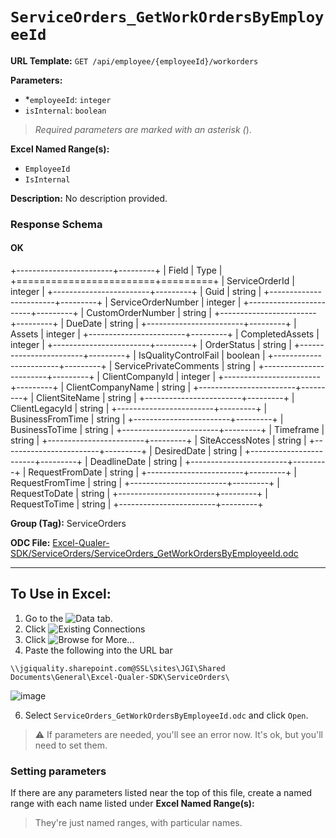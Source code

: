 # `ServiceOrders_GetWorkOrdersByEmployeeId`

**URL Template:**
`GET /api/employee/{employeeId}/workorders`

**Parameters:**
- *`employeeId`: `integer`
- `isInternal`: `boolean`


> *Required parameters are marked with an asterisk (*).

**Excel Named Range(s):**
- `EmployeeId`
- `IsInternal`


**Description:**
No description provided.

### Response Schema

#### OK
+------------------------+---------+
| Field                  | Type    |
+========================+=========+
| ServiceOrderId         | integer |
+------------------------+---------+
| Guid                   | string  |
+------------------------+---------+
| ServiceOrderNumber     | integer |
+------------------------+---------+
| CustomOrderNumber      | string  |
+------------------------+---------+
| DueDate                | string  |
+------------------------+---------+
| Assets                 | integer |
+------------------------+---------+
| CompletedAssets        | integer |
+------------------------+---------+
| OrderStatus            | string  |
+------------------------+---------+
| IsQualityControlFail   | boolean |
+------------------------+---------+
| ServicePrivateComments | string  |
+------------------------+---------+
| ClientCompanyId        | integer |
+------------------------+---------+
| ClientCompanyName      | string  |
+------------------------+---------+
| ClientSiteName         | string  |
+------------------------+---------+
| ClientLegacyId         | string  |
+------------------------+---------+
| BusinessFromTime       | string  |
+------------------------+---------+
| BusinessToTime         | string  |
+------------------------+---------+
| Timeframe              | string  |
+------------------------+---------+
| SiteAccessNotes        | string  |
+------------------------+---------+
| DesiredDate            | string  |
+------------------------+---------+
| DeadlineDate           | string  |
+------------------------+---------+
| RequestFromDate        | string  |
+------------------------+---------+
| RequestFromTime        | string  |
+------------------------+---------+
| RequestToDate          | string  |
+------------------------+---------+
| RequestToTime          | string  |
+------------------------+---------+

**Group (Tag):**
ServiceOrders

**ODC File:**
[Excel-Qualer-SDK/ServiceOrders/ServiceOrders_GetWorkOrdersByEmployeeId.odc](https://github.com/Johnson-Gage-Inspection-Inc/qualer-sdk-odc/blob/main/Excel-Qualer-SDK/ServiceOrders/ServiceOrders_GetWorkOrdersByEmployeeId.odc)

---

To Use in Excel:
---

1. Go to the ![`Data`](https://github.com/user-attachments/assets/da437a70-57b3-4c5b-bb01-4910ece19ed1)
 tab.
3. Click ![Existing Connections](https://github.com/user-attachments/assets/a2f1ed67-b2e0-4c23-ac90-68c870e60289)
4. Click ![`Browse for More...`](https://github.com/user-attachments/assets/8e698494-6865-41e7-b6fa-043aea81809a)
5. Paste the following into the URL bar
```
\\jgiquality.sharepoint.com@SSL\sites\JGI\Shared Documents\General\Excel-Qualer-SDK\ServiceOrders\
```

![image](https://github.com/user-attachments/assets/1e1a8d87-0377-446d-aaf5-d78562991db3)

6. Select `ServiceOrders_GetWorkOrdersByEmployeeId.odc` and click `Open`.

> ⚠️ If parameters are needed, you'll see an error now. It's ok, but you'll need to set them.

### Setting parameters
If there are any parameters listed near the top of this file, create a named range with each name listed under **Excel Named Range(s):**
> They're just named ranges, with particular names.
